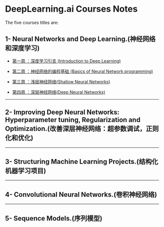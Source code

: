 # DeepLearning.ai Courses Notes

The five courses titles are:

## 1- Neural Networks and Deep Learning.(神经网络和深度学习)

- [第一周 ：深度学习引言 (Introduction to Deep Learning)](第一周.md)

- [第二周 ：神经网络的编程基础 (Basics of Neural Network programming)](第二周.md)

- [第三周 ：浅层神经网络(Shallow Neural Networks)](第三周.md)

- [第四周 ：深层神经网络(Deep Neural Networks)](第四周.md)
---

## 2- Improving Deep Neural Networks: Hyperparameter tuning, Regularization and Optimization.(改善深层神经网络：超参数调试，正则化和优化)

---

## 3- Structuring Machine Learning Projects.(结构化机器学习项目)

---

## 4- Convolutional Neural Networks.(卷积神经网络)

---

## 5- Sequence Models.(序列模型)
